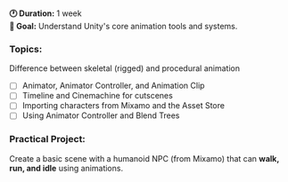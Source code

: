 
**🕐 Duration:** 1 week  
**🎯 Goal:** Understand Unity's core animation tools and systems.

### **Topics:**

Difference between skeletal (rigged) and procedural animation

- [ ] Animator, Animator Controller, and Animation Clip
- [ ] Timeline and Cinemachine for cutscenes
- [ ] Importing characters from Mixamo and the Asset Store
- [ ] Using Animator Controller and Blend Trees

### **Practical Project:**

Create a basic scene with a humanoid NPC (from Mixamo) that can **walk, run, and idle** using animations.